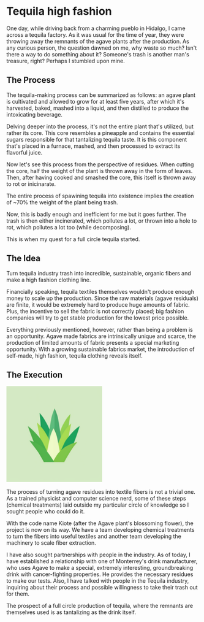 # Tequila high fashion

One day, while driving back from a charming pueblo in Hidalgo, I came across a tequila  factory. As it was usual for the time of year, they were throwing away the remnants of the agave plants after the production. As any curious person, the question dawned on me, why waste so much? Isn't there a way to do something about it? Someone's trash is another man's treasure, right? Perhaps I stumbled upon mine.

## The Process

The tequila-making process can be summarized as follows: an agave plant is cultivated and allowed to grow for at least five years, after which it's harvested, baked, mashed into a liquid, and then distilled to produce the intoxicating beverage.

Delving deeper into the process, it's not the entire plant that's utilized, but rather its core. This core resembles a pineapple and contains the essential sugars responsible for that tantalizing tequila taste. It is this component that's placed in a furnace, mashed, and then processed to extract its flavorful juice.

Now let's see this process from the perspective of residues. When cutting the core, half the weight of the plant is thrown away in the form of leaves. Then, after having cooked and smashed the core, this itself is thrown away to rot or inicinarate.

The entire process of spawining tequila into existence implies the creation of ~70% the weight of the plant being trash.

Now, this is badly enough and inefficient for me but it goes further. The trash is then either incinerated, which pollutes a lot, or thrown into a hole to rot, which pollutes a lot too (while decomposing).

This is when my quest for a full circle tequila started.

## The Idea

Turn tequila industry trash into incredible, sustainable, organic fibers and make a high fashion clothing line.

Financially speaking, tequila textiles themselves wouldn't produce enough money to scale up the production. Since the raw materials (agave residuals) are finite, it would be extremely hard to produce huge amounts of fabric. Plus, the incentive to sell the fabric is not correctly placed; big fashion companies will try to get stable production for the lowest price possible. 

Everything previously mentioned, however, rather than being a problem is an opportunity. Agave made fabrics are intrinsically unique and scarce, the production of limited amounts of fabric presents a special marketing opportunity. With a growing sustainable fabrics market, the introduction of self-made, high fashion, tequila clothing reveals itself.

## The Execution

<img src="/assets/img/tequila-clothes/logo2.png" alt="kiote-logo" width="250" style="align-self: center" />

The process of turning agave residues into textile fibers is not a trivial one. As a trained physicist and computer science nerd, some of these steps (chemical treatments) laid outside my particular circle of knowledge so I sought people who could do it.

With the code name Kiote (after the Agave plant's blossoming flower), the project is now on its way. We have a team developing chemical treatments to turn the fibers into useful textiles and another team developing the machinery to scale fiber extraction. 

I have also sought partnerships with people in the industry. As of today, I have established a relationship with one of Monterrey's drink manufacturer, who uses Agave to make a special, extremely interesting, groundbreaking drink with cancer-fighting properties. He provides the necessary residues to make our tests. Also, I have talked with people in the Tequila industry, inquiring about their process and possible willingness to take their trash out for them.

The prospect of a full circle production of tequila, where the remnants are themselves used is as tantalizing as the drink itself. 
